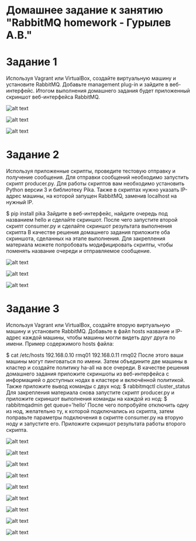 # Домашнее задание к занятию "RabbitMQ homework - Гурылев А.В."

# Задание 1

Используя Vagrant или VirtualBox, создайте виртуальную машину и установите RabbitMQ. Добавьте management plug-in и зайдите в веб-интерфейс.
Итогом выполнения домашнего задания будет приложенный скриншот веб-интерфейса RabbitMQ.

![alt text](https://github.com/A1ex93/rabbitmq_homework/blob/main/image/1.png)

![alt text](https://github.com/A1ex93/rabbitmq_homework/blob/main/image/2.png)

![alt text](https://github.com/A1ex93/rabbitmq_homework/blob/main/image/3.png)



# Задание 2

Используя приложенные скрипты, проведите тестовую отправку и получение сообщения. Для отправки сообщений необходимо запустить скрипт producer.py.
Для работы скриптов вам необходимо установить Python версии 3 и библиотеку Pika. Также в скриптах нужно указать IP-адрес машины, на которой запущен RabbitMQ, заменив localhost на нужный IP.

$ pip install pika
Зайдите в веб-интерфейс, найдите очередь под названием hello и сделайте скриншот. После чего запустите второй скрипт consumer.py и сделайте скриншот результата выполнения скрипта
В качестве решения домашнего задания приложите оба скриншота, сделанных на этапе выполнения.
Для закрепления материала можете попробовать модифицировать скрипты, чтобы поменять название очереди и отправляемое сообщение.

![alt text](https://github.com/A1ex93/rabbitmq_homework/blob/main/image/4.png)

![alt text](https://github.com/A1ex93/rabbitmq_homework/blob/main/image/5.png)

![alt text](https://github.com/A1ex93/rabbitmq_homework/blob/main/image/6.png)

# Задание 3

Используя Vagrant или VirtualBox, создайте вторую виртуальную машину и установите RabbitMQ. Добавьте в файл hosts название и IP-адрес каждой машины, чтобы машины могли видеть друг друга по имени.
Пример содержимого hosts файла:

$ cat /etc/hosts
192.168.0.10 rmq01
192.168.0.11 rmq02
После этого ваши машины могут пинговаться по имени.
Затем объедините две машины в кластер и создайте политику ha-all на все очереди.
В качестве решения домашнего задания приложите скриншоты из веб-интерфейса с информацией о доступных нодах в кластере и включённой политикой.
Также приложите вывод команды с двух нод:
$ rabbitmqctl cluster_status
Для закрепления материала снова запустите скрипт producer.py и приложите скриншот выполнения команды на каждой из нод:
$ rabbitmqadmin get queue='hello'
После чего попробуйте отключить одну из нод, желательно ту, к которой подключались из скрипта, затем поправьте параметры подключения в скрипте consumer.py на вторую ноду и запустите его.
Приложите скриншот результата работы второго скрипта.

![alt text](https://github.com/A1ex93/rabbitmq_homework/blob/main/image/7.png)

![alt text](https://github.com/A1ex93/rabbitmq_homework/blob/main/image/8.png)

![alt text](https://github.com/A1ex93/rabbitmq_homework/blob/main/image/9.png)

![alt text](https://github.com/A1ex93/rabbitmq_homework/blob/main/image/10.png)

![alt text](https://github.com/A1ex93/rabbitmq_homework/blob/main/image/11.png)

![alt text](https://github.com/A1ex93/rabbitmq_homework/blob/main/image/12.png)

![alt text](https://github.com/A1ex93/rabbitmq_homework/blob/main/image/13.png)

![alt text](https://github.com/A1ex93/rabbitmq_homework/blob/main/image/14.png)

![alt text](https://github.com/A1ex93/rabbitmq_homework/blob/main/image/15.png)

